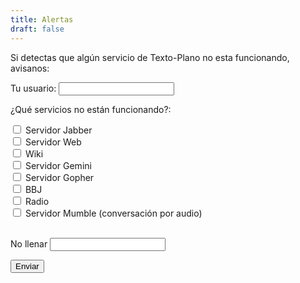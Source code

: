 ```yaml
---
title: Alertas
draft: false
---
```

Si detectas que algún servicio de Texto-Plano no esta funcionando, avisanos:

<form id="myform" name="contact" method="POST" action="/thankyou.html">
  <p>
    <label>Tu usuario: <input type="text" name="user" v-model="user" /></label>
  </p>
  <p>
    <label>¿Qué servicios no están funcionando?:</p>
<p>
 <input type="checkbox" id="jabber" name="jabber" value="prosody" v-model="checkedNames">
<label for="jabber"> Servidor Jabber</label><br>
 <input type="checkbox" id="web" name="web" value="nginx" v-model="checkedNames">
<label for="web"> Servidor Web </label><br>
 <input type="checkbox" id="wiki" name="wiki" value="wiki" v-model="checkedNames">
<label for="wiki"> Wiki </label><br>
 <input type="checkbox" id="gemini" name="gemini" value="gemini" v-model="checkedNames">
<label for="gemini"> Servidor Gemini </label><br>
 <input type="checkbox" id="gopher" name="gopher" value="gophernicus" v-model="checkedNames">
<label for="gopher"> Servidor Gopher </label><br>
 <input type="checkbox" id="bbj" name="bbj" value="bbj" v-model="checkedNames">
<label for="bbj"> BBJ</label><br>
 <input type="checkbox" id="radio" name="radio" value="icecast" v-model="checkedNames">
<label for="bbj"> Radio </label><br>
 <input type="checkbox" id="mumble" name="mumble" value="murmurd" v-model="checkedNames">
<label for="mumble"> Servidor Mumble (conversación por audio)</label><br>
<br>
  </p>
<p> No llenar <input type="text" id="rev" name="rev"  v-model="rev">
  <p>
    <button type="submit"  @click.prevent="sendForm">Enviar</button>
  </p>
</form>
<script src="https://cdn.jsdelivr.net/npm/vue/dist/vue.js"></script>
<script>
const app = new Vue({
    el:'#myForm',
    data:{
        user:'',
        message:''
    },
    methods:{
        async sendForm() {  
            let formData = new FormData();
            formData.append('user', this.user);
            formData.append('message', this.checkedNames);
             
            let resp = await fetch('https://ntfy.sh/alertas_tp', {
                method:'POST',
headers: {
        'Title': 'Incidencia en texto-plano.xyz'
    },
                body:formData
            });
            // assume ok, although double check
            alert('Enviado!');
        }
    }
});
</script>